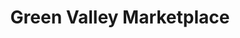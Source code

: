 ---
title: "Green Valley Marketplace"
url: /pasadena/green-valley-marketplace/
shop: supermarket
---